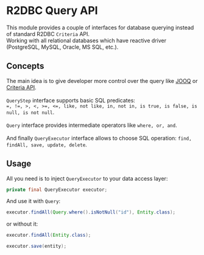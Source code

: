 # R2DBC Query API
This module provides a couple of interfaces for database querying instead of standard R2DBC ```Criteria``` API. <br>
Working with all relational databases which have reactive driver (PostgreSQL, MySQL, Oracle, MS SQL, etc.).

## Concepts
The main idea is to give developer more control over the query like [JOOQ](https://www.jooq.org/) or 
[Criteria API](https://spring.io/blog/2011/04/26/advanced-spring-data-jpa-specifications-and-querydsl/).  <br> <br>
```QueryStep``` interface supports basic SQL predicates: <br>
```=, !=, >, <, >=, <=, like, not like, in, not in, is true, is false, is null, is not null```. <br> <br>
```Query``` interface provides intermediate operators like ```where, or, and```. <br> <br>
And finally ```QueryExecutor``` interface allows to choose SQL operation: ```find, findAll, save, update, delete```. 

## Usage
All you need is to inject ```QueryExecutor``` to your data access layer: <br>
```java
private final QueryExecutor executor;
```
And use it with ```Query```: <br>
```java
executor.findAll(Query.where().isNotNull("id"), Entity.class);
```
or without it: <br>
```java
executor.findAll(Entity.class);
```
```java
executor.save(entity);
```
